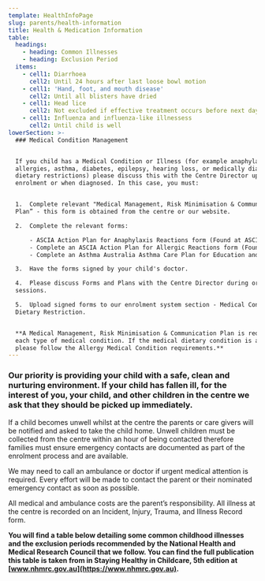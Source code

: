 ```yaml
---
template: HealthInfoPage
slug: parents/health-information
title: Health & Medication Information
table:
  headings:
    - heading: Common Illnesses
    - heading: Exclusion Period
  items:
    - cell1: Diarrhoea
      cell2: Until 24 hours after last loose bowl motion
    - cell1: 'Hand, foot, and mouth disease'
      cell2: Until all blisters have dried
    - cell1: Head lice
      cell2: Not excluded if effective treatment occurs before next day at the centre
    - cell1: Influenza and influenza-like illnessess
      cell2: Until child is well
lowerSection: >-
  ### Medical Condition Management


  If you child has a Medical Condition or Illness (for example anaphylaxis,
  allergies, asthma, diabetes, epilepsy, hearing loss, or medically diagnosed
  dietary restrictions) please discuss this with the Centre Director upon
  enrolment or when diagnosed. In this case, you must:


  1.  Complete relevant "Medical Management, Risk Minimisation & Communication
  Plan” - this form is obtained from the centre or our website.

  2.  Complete the relevant forms:

      - ASCIA Action Plan for Anaphylaxis Reactions form (Found at ASCIA - www.allergy.org.au); or
      - Complete an ASCIA Action Plan for Allergic Reactions form (Found at ASCIA - www.allergy.org.au); or
      - Complete an Asthma Australia Asthma Care Plan for Education and Care Centre form (Found at Asthma Australia - www.asthmaaustralia.org.au)

  3.  Have the forms signed by your child's doctor.

  4.  Please discuss Forms and Plans with the Centre Director during orientation
  sessions.

  5.  Upload signed forms to our enrolment system section - Medical Condition &
  Dietary Restriction.


  **A Medical Management, Risk Minimisation & Communication Plan is required for
  each type of medical condition. If the medical dietary condition is an allergy
  please follow the Allergy Medical Condition requirements.**
---
```


### Our priority is providing your child with a safe, clean and nurturing environment. If your child has fallen ill, for the interest of you, your child, and other children in the centre we ask that they should be picked up immediately.

If a child becomes unwell whilst at the centre the parents or care givers will be notified and asked to take the child home. Unwell children must be collected from the centre within an hour of being contacted therefore families must ensure emergency contacts are documented as part of the enrolment process and are available.

We may need to call an ambulance or doctor if urgent medical attention is required. Every effort will be made to contact the parent or their nominated emergency contact as soon as possible.

All medical and ambulance costs are the parent’s responsibility. All illness at the centre is recorded on an Incident, Injury, Trauma, and Illness Record form.

**You will find a table below detailing some common childhood illnesses and the exclusion periods recommended by the National Health and Medical Research Council that we follow. You can find the full publication this table is taken from in Staying Healthy in Childcare, 5th edition at [www.nhmrc.gov.au](https://www.nhmrc.gov.au).**
